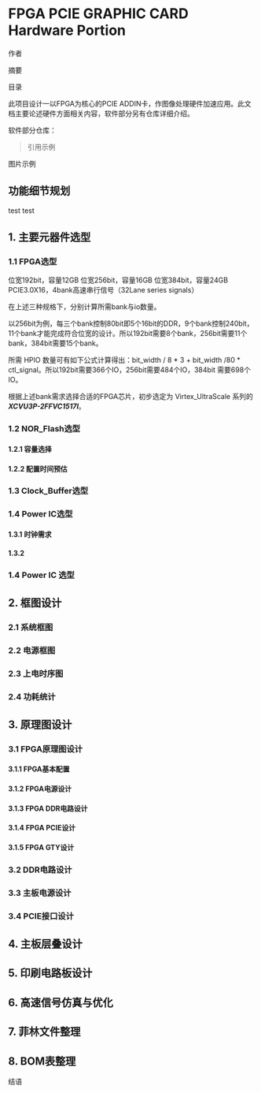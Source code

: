 # FPGA PCIE GRAPHIC CARD Hardware Portion

作者

摘要

目录

此项目设计一以FPGA为核心的PCIE ADDIN卡，作图像处理硬件加速应用。此文档主要论述硬件方面相关内容，软件部分另有仓库详细介绍。

软件部分仓库：

> 引用示例

图片示例


## 功能细节规划

test test


## 1. 主要元器件选型

### 1.1 FPGA选型
位宽192bit，容量12GB
位宽256bit，容量16GB
位宽384bit，容量24GB
PCIE3.0X16，4bank高速串行信号（32Lane series signals）

在上述三种规格下，分别计算所需bank与io数量。

以256bit为例，每三个bank控制80bit即5个16bit的DDR，9个bank控制240bit，11个bank才能完成符合位宽的设计。所以192bit需要8个bank，256bit需要11个bank，384bit需要15个bank。

所需 HPIO 数量可有如下公式计算得出：bit_width / 8 * 3 + bit_width /80 * ctl_signal。所以192bit需要366个IO，256bit需要484个IO，384bit 需要698个IO。

根据上述bank需求选择合适的FPGA芯片，初步选定为 Virtex_UltraScale 系列的***XCVU3P-2FFVC1517I***。

### 1.2 NOR_Flash选型

#### 1.2.1 容量选择

#### 1.2.2 配置时间预估

### 1.3  Clock_Buffer选型

### 1.4  Power IC选型
#### 1.3.1 时钟需求

#### 1.3.2

### 1.4 Power IC 选型
## 2. 框图设计

### 2.1 系统框图

### 2.2 电源框图

### 2.3 上电时序图

### 2.4 功耗统计

## 3. 原理图设计

### 3.1 FPGA原理图设计

#### 3.1.1 FPGA基本配置

#### 3.1.2 FPGA电源设计

#### 3.1.3 FPGA DDR电路设计

#### 3.1.4 FPGA PCIE设计

#### 3.1.5 FPGA GTY设计

### 3.2 DDR电路设计

### 3.3 主板电源设计

### 3.4 PCIE接口设计

## 4. 主板层叠设计

## 5. 印刷电路板设计

## 6. 高速信号仿真与优化

## 7. 菲林文件整理

## 8. BOM表整理



结语
